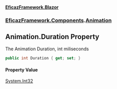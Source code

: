 #### [EficazFramework.Blazor](EficazFrameworkData.md 'EficazFramework Data')
### [EficazFramework.Components](EficazFrameworkData.md#EficazFramework.Components 'EficazFramework.Components').[Animation](EficazFramework.Components/Animation.md 'EficazFramework.Components.Animation')

## Animation.Duration Property

The Animation Duration, int miliseconds

```csharp
public int Duration { get; set; }
```

#### Property Value
[System.Int32](https://docs.microsoft.com/en-us/dotnet/api/System.Int32 'System.Int32')